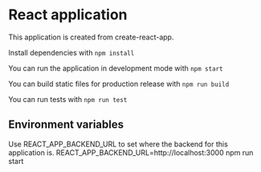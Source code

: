 # React application

This application is created from create-react-app.

Install dependencies with `npm install`

You can run the application in development mode with `npm start`

You can build static files for production release with `npm run build`

You can run tests with `npm run test`

## Environment variables

Use REACT_APP_BACKEND_URL to set where the backend for this application is.
REACT_APP_BACKEND_URL=http://localhost:3000 npm run start
